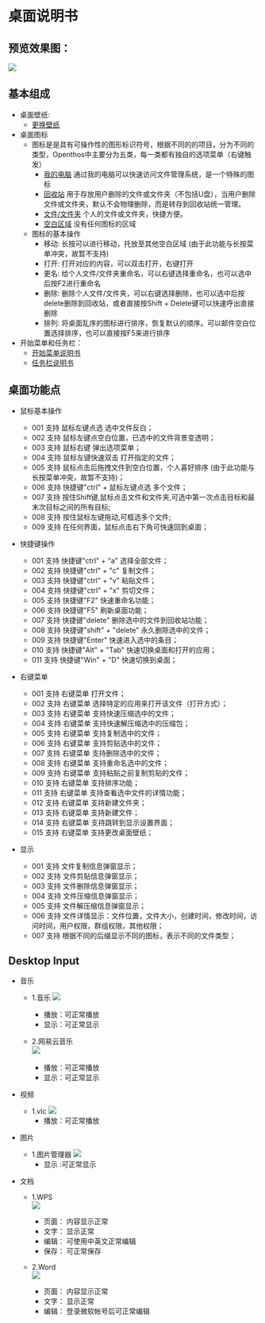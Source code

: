 # 桌面说明书

## 预览效果图：
![](pic/zhuomian/Desktop_demo.png)

## 基本组成
- 桌面壁纸:
    - [更换壁纸](zhuomian/更换壁纸.md)
- 桌面图标
    - 图标是是具有可操作性的图形标识符号，根据不同的的项目，分为不同的类型，Openthos中主要分为五类，每一类都有独自的选项菜单（右键触发）
        - [我的电脑](zhuomian/我的电脑.md )   通过我的电脑可以快速访问文件管理系统，是一个特殊的图标
        - [回收站](zhuomian/回收站.md )    用于存放用户删除的文件或文件夹（不包括U盘），当用户删除文件或文件夹，默认不会物理删除，而是转存到回收站统一管理。
        - [文件/文件夹](zhuomian/文件文件夹.md)   个人的文件或文件夹，快捷方便。
        - [空白区域](zhuomian/空白区域.md)    没有任何图标的区域
    - 图标的基本操作
        - 移动: 长按可以进行移动，托放至其他空白区域 (由于此功能与长按菜单冲突，故暂不支持)
        - 打开: 打开对应的内容，可以双击打开，右键打开
        - 更名: 给个人文件/文件夹重命名，可以右键选择重命名，也可以选中后按F2进行重命名
        - 删除: 删除个人文件/文件夹，可以右键选择删除，也可以选中后按delete删除到回收站，或者直接按Shift + Delete键可以快速呼出直接删除
        - 排列: 将桌面乱序的图标进行排序，恢复默认的顺序。可以邮件空白位置选择排序，也可以直接按F5来进行排序  
- 开始菜单和任务栏：
    - [开始菜单说明书](./五.开始菜单.md)
    - [任务栏说明书](./六.任务栏.md)

## 桌面功能点

- 鼠标基本操作 
     - 001 支持 鼠标左键点选 选中文件反白；
     - 002 支持 鼠标左键点空白位置，已选中的文件背景变透明；
     - 003 支持 鼠标右键 弹出选项菜单；
     - 004 支持 鼠标左键快速双击 打开指定的文件；
     - 005 支持 鼠标点击后拖拽文件到空白位置，个人喜好排序 (由于此功能与长按菜单冲突，故暂不支持)；
     - 006 支持 快捷键"ctrl" + 鼠标左键点选 多个文件；   
     - 007 支持 按住Shift键,鼠标点击文件和文件夹,可选中第一次点击目标和最末次目标之间的所有目标;  
     - 008 支持 按住鼠标左键拖动,可框选多个文件;
     - 009 支持 在任何界面，鼠标点击右下角可快速回到桌面；  
     
- 快捷键操作
     - 001 支持 快捷键"ctrl" + "a" 选择全部文件；
     - 002 支持 快捷键"ctrl" + "c" 复制文件；
     - 003 支持 快捷键"ctrl" + "v" 粘贴文件；
     - 004 支持 快捷键"ctrl" + "x" 剪切文件；
     - 005 支持 快捷键"F2" 快速重命名功能；
     - 006 支持 快捷键"F5" 刷新桌面功能；
     - 007 支持 快捷键"delete" 删除选中的文件到回收站功能；
     - 008 支持 快捷键"shift" + "delete" 永久删除选中的文件；	
     - 009 支持 快捷键"Enter" 快速进入选中的条目；
     - 010 支持 快捷键"Alt" + "Tab" 快速切换桌面和打开的应用；
     - 011 支持 快捷键"Win" + "D" 快速切换到桌面；
  
- 右键菜单
     - 001 支持 右键菜单 打开文件；
     - 002 支持 右键菜单 选择特定的应用来打开该文件（打开方式）；
     - 003 支持 右键菜单 支持快速压缩选中的文件；
     - 004 支持 右键菜单 支持快速解压缩选中的压缩包；
     - 005 支持 右键菜单 支持复制选中的文件；
     - 006 支持 右键菜单 支持剪贴选中的文件；
     - 007 支持 右键菜单 支持删除选中的文件；
     - 008 支持 右键菜单 支持重命名选中的文件；
     - 009 支持 右键菜单 支持粘贴之前复制剪贴的文件；
     - 010 支持 右键菜单 支持排序功能；
     - 011 支持 右键菜单 支持查看选中文件的详情功能；
     - 012 支持 右键菜单 支持新建文件夹；
     - 013 支持 右键菜单 支持新建文件；  
     - 014 支持 右键菜单 支持跳转到显示设置界面；  
     - 015 支持 右键菜单 支持更改桌面壁纸；
	 
- 显示
     - 001 支持 文件复制信息弹窗显示；
     - 002 支持 文件剪贴信息弹窗显示；
     - 003 支持 文件删除信息弹窗显示；
     - 004 支持 文件压缩信息弹窗显示；
     - 005 支持 文件解压缩信息弹窗显示；
     - 006 支持 文件详情显示：文件位置，文件大小，创建时间，修改时间，访问时间，用户权限，群组权限，其他权限；
     - 007 支持 根据不同的后缀显示不同的图标，表示不同的文件类型；
	 
## Desktop Input

- 音乐
    - 1.音乐
    ![](pic/zhuomian/Desktop_localmusic.png)
        - 播放：可正常播放
        - 显示：可正常显示
  
    - 2.网易云音乐  
    ![](pic/zhuomian/Desktop_wangyimusic.png) 
        - 播放：可正常播放
        - 显示：可正常显示
  
- 视频
    - 1.vlc
    ![](pic/zhuomian/Desktop_VLC.png)
        - 播放：可正常播放
  
- 图片
    - 1.图片管理器
    ![](pic/zhuomian/Desktop_gallery.png)
        - 显示 :可正常显示
  
- 文档
    - 1.WPS  
    ![](pic/zhuomian/Desktop_wpsword.png)
        - 页面： 内容显示正常
        - 文字： 显示正常
        - 编辑： 可使用中英文正常编辑
        - 保存： 可正常保存
  
    - 2.Word  
    ![](pic/zhuomian/Desktop_MSword.png)
        - 页面： 内容显示正常
        - 文字： 显示正常
        - 编辑： 登录微软帐号后可正常编辑 

